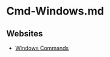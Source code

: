 # Cmd-Windows.md

## Websites

* [Windows Commands](https://learn.microsoft.com/en-us/windows-server/administration/windows-commands/windows-commands)
